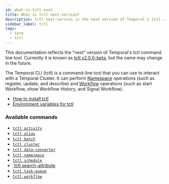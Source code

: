 ```yaml
---
id: what-is-tctl-next
title: What is tctl next-version?
description: tctl next-version is the next version of Temporal's tctl command-line tool. Currently it is known as tctl v2.0.0-beta, but the name may change in the future.
sidebar_label: tctl
tags:
  - term
  - tctl
---
```


This documentation reflects the "next" version of Temporal's tctl command line tool.
Currently it is known as [tctl v2.0.0-beta](https://github.com/temporalio/tctl#trying-out-new-tctl-v200-beta-with-updated-ux), but the name may change in the future.

The Temporal CLI (tctl) is a command-line tool that you can use to interact with a Temporal Cluster.
It can perform [Namespace](/concepts/what-is-a-namespace) operations (such as register, update, and describe) and [Workflow](/concepts/what-is-a-workflow) operations (such as start
Workflow, show Workflow History, and Signal Workflow).

- [How to install tctl](/tctl-next/how-to-install-tctl)
- [Environment variables for tctl](/tctl-next/environment-variables)

### Available commands

- [`tctl activity`](/tctl-next/activity/)
- [`tctl alias`](/tctl-next/alias)
- [`tctl batch`](/tctl-next/batch/)
- [`tctl cluster`](/tctl-next/cluster/)
- [`tctl data-converter`](/tctl-next/data-converter/)
- [`tctl namespace`](/tctl-next/namespace/)
- [`tctl schedule`](/tctl-next/schedule)
- [`tctl search-attribute](/tctl-next/search-attribute)
- [`tctl task-queue`](/tctl-next/task-queue/)
- [`tctl workflow`](/tctl-next/workflow/)
